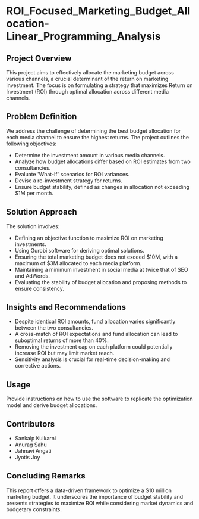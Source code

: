 # ROI_Focused_Marketing_Budget_Allocation-Linear_Programming_Analysis
## Project Overview
This project aims to effectively allocate the marketing budget across various channels, a crucial determinant of the return on marketing investment. The focus is on formulating a strategy that maximizes Return on Investment (ROI) through optimal allocation across different media channels.

## Problem Definition
We address the challenge of determining the best budget allocation for each media channel to ensure the highest returns. The project outlines the following objectives:
- Determine the investment amount in various media channels.
- Analyze how budget allocations differ based on ROI estimates from two consultancies.
- Evaluate 'What-If' scenarios for ROI variances.
- Devise a re-investment strategy for returns.
- Ensure budget stability, defined as changes in allocation not exceeding $1M per month.

## Solution Approach
The solution involves:
- Defining an objective function to maximize ROI on marketing investments.
- Using Gurobi software for deriving optimal solutions.
- Ensuring the total marketing budget does not exceed $10M, with a maximum of $3M allocated to each media platform.
- Maintaining a minimum investment in social media at twice that of SEO and AdWords.
- Evaluating the stability of budget allocation and proposing methods to ensure consistency.

## Insights and Recommendations
- Despite identical ROI amounts, fund allocation varies significantly between the two consultancies.
- A cross-match of ROI expectations and fund allocation can lead to suboptimal returns of more than 40%.
- Removing the investment cap on each platform could potentially increase ROI but may limit market reach.
- Sensitivity analysis is crucial for real-time decision-making and corrective actions.

## Usage
Provide instructions on how to use the software to replicate the optimization model and derive budget allocations.

## Contributors
- Sankalp Kulkarni
- Anurag Sahu
- Jahnavi Angati
- Jyotis Joy

## Concluding Remarks
This report offers a data-driven framework to optimize a $10 million marketing budget. It underscores the importance of budget stability and presents strategies to maximize ROI while considering market dynamics and budgetary constraints.
